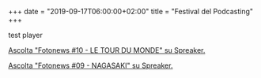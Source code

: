 +++
date = "2019-09-17T06:00:00+02:00"
title = "Festival del Podcasting"
+++

test player

<a class="spreaker-player" href="https://www.spreaker.com/episode/43858754" data-resource="episode_id=43858754" data-width="100%" data-height="200px" data-theme="light" data-playlist="false" data-playlist-continuous="false" data-autoplay="false" data-live-autoplay="false" data-chapters-image="true" data-episode-image-position="right" data-hide-logo="false" data-hide-likes="false" data-hide-comments="false" data-hide-sharing="false" data-hide-download="true">Ascolta "Fotonews #10 - LE TOUR DU MONDE" su Spreaker.</a>

<a class="spreaker-player" href="https://www.spreaker.com/episode/43797941" data-resource="episode_id=43797941" data-width="100%" data-height="200px" data-theme="light" data-playlist="false" data-playlist-continuous="false" data-autoplay="false" data-live-autoplay="false" data-chapters-image="true" data-episode-image-position="right" data-hide-logo="false" data-hide-likes="false" data-hide-comments="false" data-hide-sharing="false" data-hide-download="true">Ascolta "Fotonews #09 - NAGASAKI" su Spreaker.</a>

